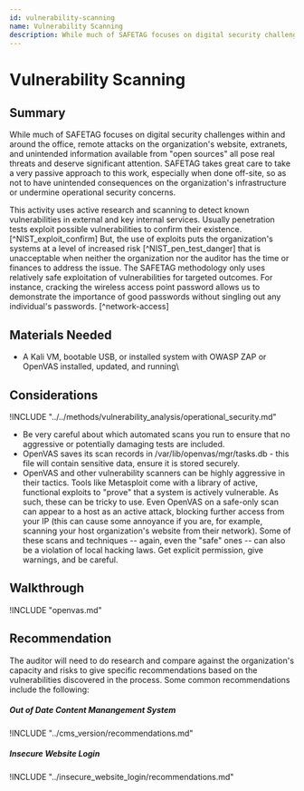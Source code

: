 ```yaml
---
id: vulnerability-scanning
name: Vulnerability Scanning
description: While much of SAFETAG focuses on digital security challenges within and around the office, remote attacks on the...
---
```

# Vulnerability Scanning

## Summary

While much of SAFETAG focuses on digital security challenges within and around the office, remote attacks on the organization's website, extranets, and unintended information available from "open sources" all pose real threats and deserve significant attention.  SAFETAG takes great care to take a very passive approach to this work, especially when done off-site, so as not to have unintended consequences on the organization's infrastructure or undermine operational security concerns.

This activity uses active research and scanning to detect known vulnerabilities in external and key internal services. Usually penetration tests exploit possible vulnerabilities to confirm their existence. [^NIST_exploit_confirm] But, the use of exploits puts the organization's systems at a level of increased risk [^NIST_pen_test_danger] that is unacceptable when neither the organization nor the auditor has the time or finances to address the issue. The SAFETAG methodology only uses relatively safe exploitation of vulnerabilities for targeted outcomes. For instance, cracking the wireless access point password allows us to demonstrate the importance of good passwords without singling out any individual's passwords. [^network-access]


## Materials Needed

* A Kali VM, bootable USB, or installed system with OWASP ZAP or OpenVAS installed, updated, and running\

## Considerations

!INCLUDE "../../methods/vulnerability_analysis/operational_security.md"

* Be very careful about which automated scans you run to ensure that no aggressive or potentially damaging tests are included.
* OpenVAS saves its scan records in /var/lib/openvas/mgr/tasks.db - this file will contain sensitive data, ensure it is stored securely.
* OpenVAS and other vulnerability scanners can be highly aggressive in their tactics.  Tools like Metasploit come with a library of active, functional exploits to "prove" that a system is actively vulnerable.  As such, these can be tricky to use.  Even OpenVAS on a safe-only scan can appear to a host as an active attack, blocking further access from your IP (this can cause some annoyance if you are, for example, scanning your host organization's website from their network).  Some of these scans and techniques -- again, even the "safe" ones -- can also be a violation of local hacking laws.  Get explicit permission, give warnings, and be careful.

## Walkthrough

!INCLUDE "openvas.md"

<!-- DEPRECATED: !INCLUDE "owasp-zap.md" -->

## Recommendation

The auditor will need to do research and compare against the organization's capacity and risks to give specific recommendations based on the vulnerabilities discovered in the process.  Some common recommendations include the following:

##### Out of Date Content Manangement System
!INCLUDE "../cms_version/recommendations.md"

##### Insecure Website Login
!INCLUDE "../insecure_website_login/recommendations.md"
